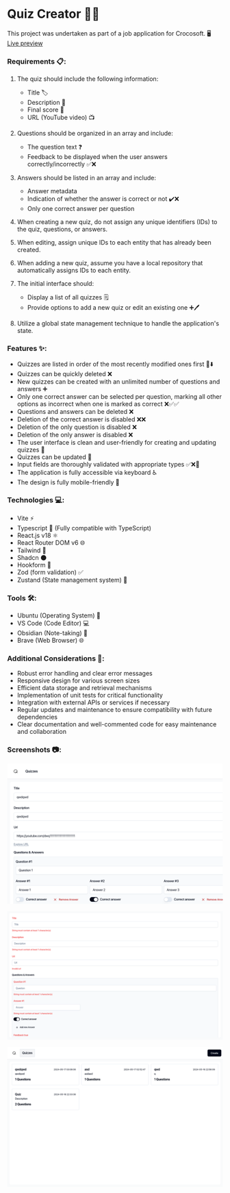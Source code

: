 # Quiz Creator 📝🎉
This project was undertaken as part of a job application for Crocosoft. 🖥️ 
[Live preview](https://crocosoft-mh-task.vercel.app/)

### Requirements 📋:
1. The quiz should include the following information:
   - Title 🏷️
   - Description 📄
   - Final score 🎯
   - URL (YouTube video) 📺
   
2. Questions should be organized in an array and include:
   - The question text ❓
   - Feedback to be displayed when the user answers correctly/incorrectly ✅❌
   
3. Answers should be listed in an array and include:
   - Answer metadata
   - Indication of whether the answer is correct or not ✔️❌
   - Only one correct answer per question
   
4. When creating a new quiz, do not assign any unique identifiers (IDs) to the quiz, questions, or answers.

5. When editing, assign unique IDs to each entity that has already been created.

6. When adding a new quiz, assume you have a local repository that automatically assigns IDs to each entity.

7. The initial interface should:
   - Display a list of all quizzes 🗒️
   - Provide options to add a new quiz or edit an existing one ➕🖊️
   
8. Utilize a global state management technique to handle the application's state.

### Features ✨:
- Quizzes are listed in order of the most recently modified ones first 🔢⬇️
- Quizzes can be quickly deleted ❌
- New quizzes can be created with an unlimited number of questions and answers ➕
- Only one correct answer can be selected per question, marking all other options as incorrect when one is marked as correct ❌✅✅
- Questions and answers can be deleted ❌
- Deletion of the correct answer is disabled ❌❌
- Deletion of the only question is disabled ❌
- Deletion of the only answer is disabled ❌
- The user interface is clean and user-friendly for creating and updating quizzes 🎨
- Quizzes can be updated 🔄
- Input fields are thoroughly validated with appropriate types ✅❌🔢
- The application is fully accessible via keyboard ♿
- The design is fully mobile-friendly 📱

### Technologies 💻:
- Vite ⚡️
- Typescript 📝 (Fully compatible with TypeScript)
- React.js v18 ⚛️
- React Router DOM v6 🌐
- Tailwind 🌈
- Shadcn 🌑
- Hookform 🎣
- Zod (form validation) ✅
- Zustand (State management system) 🔄

### Tools 🛠️:
- Ubuntu (Operating System) 🐧
- VS Code (Code Editor) 💻
- Obsidian (Note-taking) 📓
- Brave (Web Browser) 🌐

### Additional Considerations 🌟:
- Robust error handling and clear error messages
- Responsive design for various screen sizes
- Efficient data storage and retrieval mechanisms
- Implementation of unit tests for critical functionality
- Integration with external APIs or services if necessary
- Regular updates and maintenance to ensure compatibility with future dependencies
- Clear documentation and well-commented code for easy maintenance and collaboration

### Screenshots 📷:
![Form](src/assets/images/form.png)

![Errors](src/assets/images/errors.png)

![List](src/assets/images/list.png)